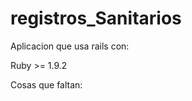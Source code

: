 registros_Sanitarios
====================
Aplicacion que usa rails con:

Ruby >= 1.9.2


Cosas que faltan:

